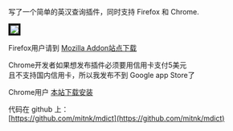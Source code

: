 写了一个简单的英汉查询插件，同时支持 Firefox 和 Chrome.

<img src="/images/2012/07/mdict.png" border="4">

Firefox用户请到 [Mozilla Addon站点下载](https://addons.mozilla.org/en-US/firefox/addon/mdict/)

Chrome开发者如果想发布插件必须要用信用卡支付5美元  
且不支持国内信用卡，所以我发布不到 Google app Store了  

Chrome用户 [本站下载安装](http://mitnk.com/site_media/mdict_0.9.0.crx)

代码在 github 上：  
[https://github.com/mitnk/mdict](https://github.com/mitnk/mdict)